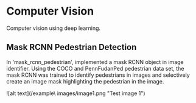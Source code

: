 # Computer Vision
Computer vision using deep learning. 
## Mask RCNN Pedestrian Detection 
In 'mask_rcnn_pedestrian', implemented a mask RCNN object in image identifier. Using the COCO and PennFudanPed pedestrian data set, the mask RCNN was trained to identify pedestrians in images and selectively create an image mask highlighting the pedestrian in the image.

![alt text](/example\ images/image1.png "Test image 1")
